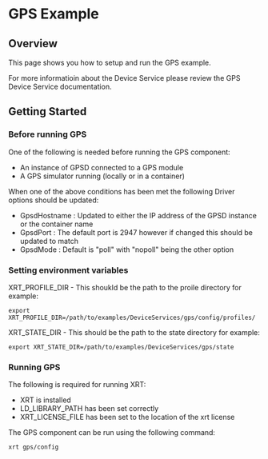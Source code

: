 # GPS Example

## Overview
This page shows you how to setup and run the GPS example.

For more informatioin about the Device Service please review the GPS Device Service documentation.

## Getting Started

### Before running GPS

One of the following is needed before running the GPS component:
* An instance of GPSD connected to a GPS module 
* A GPS simulator running (locally or in a container)

When one of the above conditions has been met the following Driver options should be updated:

* GpsdHostname : Updated to either the IP address of the GPSD instance or the container name
* GpsdPort : The default port is 2947 however if changed this should be updated to match
* GpsdMode : Default is "poll" with "nopoll" being the other option

### Setting environment variables

XRT_PROFILE_DIR - This shoukld be the path to the proile directory for example:
```
export XRT_PROFILE_DIR=/path/to/examples/DeviceServices/gps/config/profiles/
```

XRT_STATE_DIR - This should be the path to the state directory for example:
```
export XRT_STATE_DIR=/path/to/examples/DeviceServices/gps/state
```

### Running GPS

The following is required for running XRT:
* XRT is installed
* LD_LIBRARY_PATH has been set correctly
* XRT_LICENSE_FILE has been set to the location of the xrt license


The GPS component can be run using the following command:
```
xrt gps/config
```
